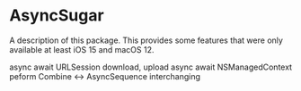 # AsyncSugar

A description of this package.
This provides some features that were only available at least iOS 15 and macOS 12.

async await URLSession download, upload
async await NSManagedContext peform
Combine <-> AsyncSequence interchanging 
